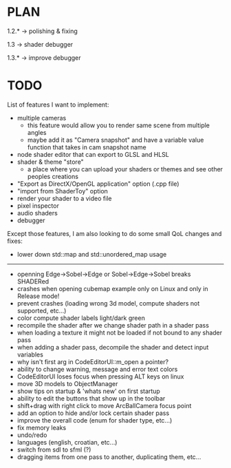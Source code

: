 # PLAN
 1.2.*  -> polishing & fixing

 1.3    -> shader debugger

 1.3.*  -> improve debugger
 
# TODO
List of features I want to implement:
 - multiple cameras
   - this feature would allow you to render same scene from multiple angles
   - maybe add it as "Camera snapshot" and have a variable value function that takes in cam snapshot name
 - node shader editor that can export to GLSL and HLSL
 - shader & theme "store"
   - a place where you can upload your shaders or themes and see other peoples creations
 - "Export as DirectX/OpenGL application" option (.cpp file)
 - "import from ShaderToy" option
 - render your shader to a video file
 - pixel inspector
 - audio shaders
 - debugger

Except those features, I am also looking to do some small QoL changes and fixes:
 - lower down std::map and std::unordered_map usage
---
 - openning Edge->Sobel->Edge or Sobel->Edge->Sobel breaks SHADERed
 - crashes when opening cubemap example only on Linux and only in Release mode!
 - prevent crashes (loading wrong 3d model, compute shaders not supported, etc...)
 - color compute shader labels light/dark green
 - recompile the shader after we change shader path in a shader pass
 - when loading a texture it might not be loaded if not bound to any shader pass
 - when adding a shader pass, decompile the shader and detect input variables
 - why isn't first arg in CodeEditorUI::m_open a pointer?
 - ability to change warning, message and error text colors
 - CodeEditorUI loses focus when pressing ALT keys on linux
 - move 3D models to ObjectManager
 - show tips on startup & 'whats new' on first startup
 - ability to edit the buttons that show up in the toolbar
 - shift+drag with right click to move ArcBallCamera focus point
 - add an option to hide and/or lock certain shader pass
 - improve the overall code (enum for shader type, etc...)
 - fix memory leaks
 - undo/redo
 - languages (english, croatian, etc...)
 - switch from sdl to sfml (?)
 - dragging items from one pass to another, duplicating them, etc...
